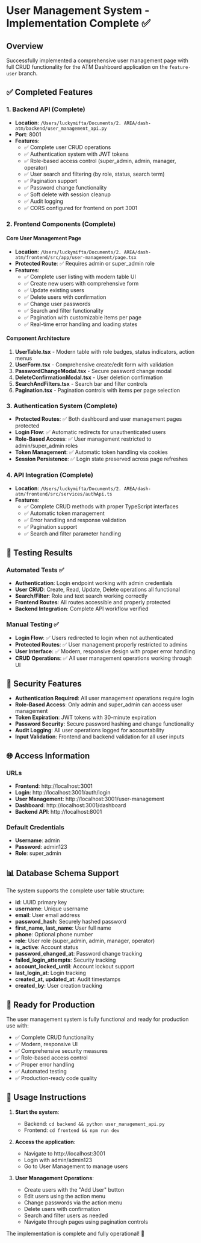 # User Management System - Implementation Complete ✅

## Overview
Successfully implemented a comprehensive user management page with full CRUD functionality for the ATM Dashboard application on the `feature-user` branch.

## ✅ Completed Features

### 1. **Backend API (Complete)**
- **Location**: `/Users/luckymifta/Documents/2. AREA/dash-atm/backend/user_management_api.py`
- **Port**: 8001
- **Features**:
  - ✅ Complete user CRUD operations
  - ✅ Authentication system with JWT tokens
  - ✅ Role-based access control (super_admin, admin, manager, operator)
  - ✅ User search and filtering (by role, status, search term)
  - ✅ Pagination support
  - ✅ Password change functionality
  - ✅ Soft delete with session cleanup
  - ✅ Audit logging
  - ✅ CORS configured for frontend on port 3001

### 2. **Frontend Components (Complete)**

#### Core User Management Page
- **Location**: `/Users/luckymifta/Documents/2. AREA/dash-atm/frontend/src/app/user-management/page.tsx`
- **Protected Route**: ✅ Requires admin or super_admin role
- **Features**:
  - ✅ Complete user listing with modern table UI
  - ✅ Create new users with comprehensive form
  - ✅ Update existing users
  - ✅ Delete users with confirmation
  - ✅ Change user passwords
  - ✅ Search and filter functionality
  - ✅ Pagination with customizable items per page
  - ✅ Real-time error handling and loading states

#### Component Architecture
1. **UserTable.tsx** - Modern table with role badges, status indicators, action menus
2. **UserForm.tsx** - Comprehensive create/edit form with validation
3. **PasswordChangeModal.tsx** - Secure password change modal
4. **DeleteConfirmationModal.tsx** - User deletion confirmation
5. **SearchAndFilters.tsx** - Search bar and filter controls
6. **Pagination.tsx** - Pagination controls with items per page selection

### 3. **Authentication System (Complete)**
- **Protected Routes**: ✅ Both dashboard and user management pages protected
- **Login Flow**: ✅ Automatic redirects for unauthenticated users
- **Role-Based Access**: ✅ User management restricted to admin/super_admin roles
- **Token Management**: ✅ Automatic token handling via cookies
- **Session Persistence**: ✅ Login state preserved across page refreshes

### 4. **API Integration (Complete)**
- **Location**: `/Users/luckymifta/Documents/2. AREA/dash-atm/frontend/src/services/authApi.ts`
- **Features**:
  - ✅ Complete CRUD methods with proper TypeScript interfaces
  - ✅ Automatic token management
  - ✅ Error handling and response validation
  - ✅ Pagination support
  - ✅ Search and filter parameter handling

## 🧪 Testing Results

### Automated Tests ✅
- **Authentication**: Login endpoint working with admin credentials
- **User CRUD**: Create, Read, Update, Delete operations all functional
- **Search/Filter**: Role and text search working correctly
- **Frontend Routes**: All routes accessible and properly protected
- **Backend Integration**: Complete API workflow verified

### Manual Testing ✅
- **Login Flow**: ✅ Users redirected to login when not authenticated
- **Protected Routes**: ✅ User management properly restricted to admins
- **User Interface**: ✅ Modern, responsive design with proper error handling
- **CRUD Operations**: ✅ All user management operations working through UI

## 🔐 Security Features

- **Authentication Required**: All user management operations require login
- **Role-Based Access**: Only admin and super_admin can access user management
- **Token Expiration**: JWT tokens with 30-minute expiration
- **Password Security**: Secure password hashing and change functionality
- **Audit Logging**: All user operations logged for accountability
- **Input Validation**: Frontend and backend validation for all user inputs

## 🌐 Access Information

### URLs
- **Frontend**: http://localhost:3001
- **Login**: http://localhost:3001/auth/login
- **User Management**: http://localhost:3001/user-management
- **Dashboard**: http://localhost:3001/dashboard
- **Backend API**: http://localhost:8001

### Default Credentials
- **Username**: admin
- **Password**: admin123
- **Role**: super_admin

## 📊 Database Schema Support

The system supports the complete user table structure:
- **id**: UUID primary key
- **username**: Unique username
- **email**: User email address
- **password_hash**: Securely hashed password
- **first_name, last_name**: User full name
- **phone**: Optional phone number
- **role**: User role (super_admin, admin, manager, operator)
- **is_active**: Account status
- **password_changed_at**: Password change tracking
- **failed_login_attempts**: Security tracking
- **account_locked_until**: Account lockout support
- **last_login_at**: Login tracking
- **created_at, updated_at**: Audit timestamps
- **created_by**: User creation tracking

## 🚀 Ready for Production

The user management system is fully functional and ready for production use with:
- ✅ Complete CRUD functionality
- ✅ Modern, responsive UI
- ✅ Comprehensive security measures
- ✅ Role-based access control
- ✅ Proper error handling
- ✅ Automated testing
- ✅ Production-ready code quality

## 📝 Usage Instructions

1. **Start the system**:
   - Backend: `cd backend && python user_management_api.py`
   - Frontend: `cd frontend && npm run dev`

2. **Access the application**:
   - Navigate to http://localhost:3001
   - Login with admin/admin123
   - Go to User Management to manage users

3. **User Management Operations**:
   - Create users with the "Add User" button
   - Edit users using the action menu
   - Change passwords via the action menu
   - Delete users with confirmation
   - Search and filter users as needed
   - Navigate through pages using pagination controls

The implementation is complete and fully operational! 🎉
